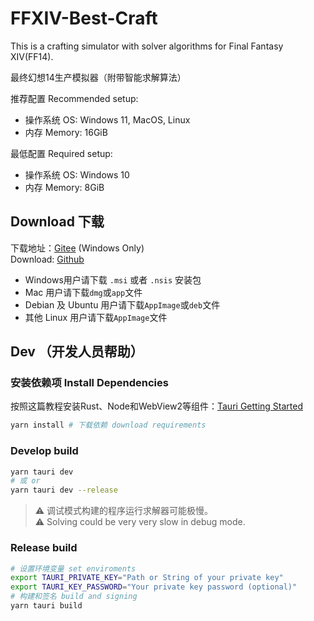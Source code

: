 # FFXIV-Best-Craft

This is a crafting simulator with solver algorithms for Final Fantasy XIV(FF14).

最终幻想14生产模拟器（附带智能求解算法）

推荐配置 Recommended setup:

- 操作系统 OS: Windows 11, MacOS, Linux
- 内存 Memory: 16GiB

最低配置 Required setup:

- 操作系统 OS: Windows 10
- 内存 Memory: 8GiB

## Download 下载

下载地址：[Gitee](https://gitee.com/Tnze/ffxiv-best-craft/releases) (Windows Only)  
Download: [Github](https://gitee.com/Tnze/ffxiv-best-craft/releases)

- Windows用户请下载 `.msi` 或者 `.nsis` 安装包
- Mac 用户请下载`dmg`或`app`文件
- Debian 及 Ubuntu 用户请下载`AppImage`或`deb`文件
- 其他 Linux 用户请下载`AppImage`文件

## Dev （开发人员帮助）

### 安装依赖项 Install Dependencies

按照这篇教程安装Rust、Node和WebView2等组件：[Tauri Getting Started](https://tauri.app/zh/v1/guides/getting-started/prerequisites/)

```bash
yarn install # 下载依赖 download requirements
```

### Develop build

```bash
yarn tauri dev
# 或 or
yarn tauri dev --release
```

> ⚠️ 调试模式构建的程序运行求解器可能极慢。  
> ⚠️ Solving could be very very slow in debug mode.

### Release build

```bash
# 设置环境变量 set enviroments
export TAURI_PRIVATE_KEY="Path or String of your private key"
export TAURI_KEY_PASSWORD="Your private key password (optional)"
# 构建和签名 build and signing
yarn tauri build
```
